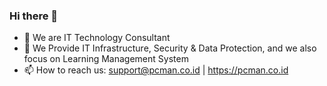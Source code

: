 ### Hi there 👋

- 🔭 We are IT Technology Consultant
- 🌱 We Provide IT Infrastructure, Security & Data Protection, and we also focus on Learning Management System 
- 📫 How to reach us: support@pcman.co.id | https://pcman.co.id
<!--
**PCManGithub/PCManGithub** is a ✨ _special_ ✨ repository because its `README.md` (this file) appears on your GitHub profile.

Here are some ideas to get you started:

- 🔭 I’m currently working on ...
- 🌱 I’m currently learning ...
- 👯 I’m looking to collaborate on ...
- 🤔 I’m looking for help with ...
- 💬 Ask me about ...
- 📫 How to reach me: ...
- 😄 Pronouns: ...
- ⚡ Fun fact: ...
-->

